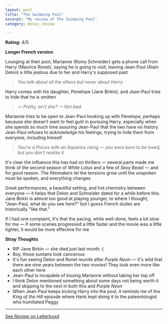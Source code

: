 ```yaml
---
layout: post
title: "The Swimming Pool"
excerpt: "My review of The Swimming Pool"
category: movie_review

---
```


**Rating:** 4/5

<b>Longer French version</b>

Lounging at their pool, Marianne (Romy Schneider) gets a phone call from Harry (Maurice Ronet), saying he is going to visit, leaving Jean-Paul (Alain Delon) a little jealous due to her and Harry's supposed past

<blockquote><i>You talk about all the others but never about Harry</i></blockquote>Harry comes with his daughter, Penelope (Jane Birkin), and Jean-Paul tries to hide that he is smitten

<blockquote><i>— Pretty, isn't she?
</i><i>— Not bad</i></blockquote>Marianne tries to be open to Jean-Paul hooking up with Penelope, perhaps because she doesn't want to feel guilt in pursuing Harry, especially when she spends so much time assuring Jean-Paul that the two have no history. Jean-Paul refuses to acknowledge his feelings, trying to hide them from everyone, including himself

<blockquote><i>You're a Pisces with an Aquarius rising — you were born to be loved, but you don't realize it</i></blockquote>It's clear the influence this has had on thrillers — several parts made me think of the second season of <i>White Lotus</i> and a few of <i>Sexy Beast</i> — and for good reason. The filmmakers let the tensions grow until the unspoken must be spoken, and everything changes

Great performances, a beautiful setting, and hot chemistry between everyone — it helps that Delon and Schneider dated for a while before this. Jane Birkin is almost too good at playing younger, to where I thought, "Jean-Paul, what do you see here?" but I guess French dudes are historically "like that."

If I had one complaint, it's that the pacing, while well-done, feels a bit slow for me — if some scenes progressed a little faster and the movie was a little tighter, it would be more effective for me

<b>Stray Thoughts</b>
* RIP Jane Birkin — she died just last month :(
* Boy, those suntans look cancerous
* It's fun seeing Delon and Ronet reunite after <i>Purple Noon</i> — it's wild that there are nine years between the two movies! They look even more like each other here
* Jean-Paul is incapable of kissing Marianne without taking her top off
* I think Delon mentioned something about some days not being worth it and skipping to the next in both this and<i> Purple Noon</i>
* When Jean-Paul keeps kicking Harry into the pool, it reminds me of the <i>King of the Hill</i> episode where Hank kept doing it to the paleontologist who humiliated Peggy

<hr>

[See Review on Letterboxd](https://boxd.it/4KdcmZ)
